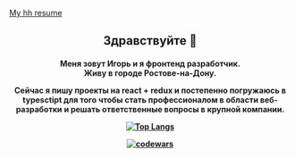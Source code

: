 [My hh resume](https://rostov.hh.ru/resume/ed437a84ff0be57a830039ed1f79756b666c58)
<h2 align="center">
Здравствуйте 👋<br>
</h2>
  <h4 align="center">
Меня зовут Игорь и я фронтенд разработчик. <br>
Живу в городе Ростове-на-Дону.<br>
      </p>
      <p align="center">
Сейчас я пишу проекты на react + redux и постепенно погружаюсь в typesctipt для того чтобы
стать профессионалом в области веб-разработки и решать ответственные вопросы в крупной компании.
</p>

[![Top Langs](https://github-readme-stats.vercel.app/api/top-langs/?username=anuraghazra&layout=compact)](https://github.com/anuraghazra/github-readme-stats)

[![codewars](https://www.codewars.com/users/igor-sergeevich/badges/large)](https://www.codewars.com/users/igor-sergeevich-po)
